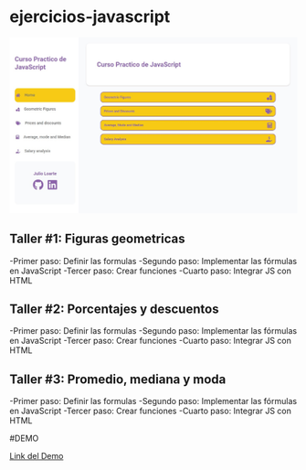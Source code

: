 # ejercicios-javascript

![Home](https://raw.githubusercontent.com/juliolh0686/ejercicios-javascript/main/home.jpg)

## Taller #1: Figuras geometricas

-Primer paso: Definir las formulas
-Segundo paso: Implementar las fórmulas en JavaScript
-Tercer paso: Crear funciones
-Cuarto paso: Integrar JS con HTML

## Taller #2: Porcentajes y descuentos

-Primer paso: Definir las formulas
-Segundo paso: Implementar las fórmulas en JavaScript
-Tercer paso: Crear funciones
-Cuarto paso: Integrar JS con HTML

## Taller #3: Promedio, mediana y moda

-Primer paso: Definir las formulas
-Segundo paso: Implementar las fórmulas en JavaScript
-Tercer paso: Crear funciones
-Cuarto paso: Integrar JS con HTML 

#DEMO

[Link del Demo](https://www.julioloarte.com/proyectos/calculosjs/index.html)